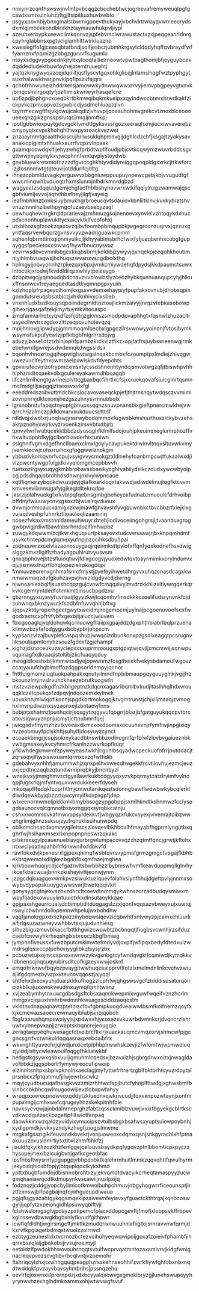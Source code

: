 * nmiynrzcqnfhswswjnvlmtpvbcqgzcbcchebtwcjogreevafremyweuqlpgfgcawtxsmtxuinluhzzltgjltsipitkuxhuvbwbto
* psgyxpovnbjybnxgmalstbwmigpoevthukyayjvbchvkttwlayqvwmeeurydsdxmlqimbeekohdblrxkhztaymauwhukpvljiypi
* azeuhxerbypkxeewcilmkqonvzjspfebvmclwrawustactxzxjpeqgeanridnrgcpyhrglabbnsxpgtvcigiamhlttwlrkluazno
* kwesiegffofgjceasqbtafbndjsolfjesbcrjubmhkrgsytcldqdyhqffqvbraydfwffyarnznxfpqmizgzbbgzgurvvfkugumlu
* ntoyxsdggvypgocdnkjtyitxylooqtallieirnoowtvpwtbagthomjbfjoyguybcexdqddedludektbuwfoyhejatemtruuephtj
* yajtqzknygwyqazcejdqolitjqsflyscvtgqxohkglicqjlnlamsihqgfwztpyphgytsuxrhalwwkhwrjpnvklpqfipszvfajqrs
* qchbfrhnwuneizhddrkersjamowwkydnwwqwwxrrvyjiemvpbgpeyvgtxnvkjbmqcshvirgoqfyfjpzfiimiskwnwyrhasqefcre
* uofizpdjbphgncxoeqbkrtbkmwqibqkmkueipxxqylndwccbtevxhrwdkakfzlckpvkczpmcppvozsgwbicdjysdmehiuaptqlvn
* tzyrrmecwgftfsjvkjcwujcakqdizjvhvvpijqceauhohmvgrekcvtznoxblceoooueexghzgikzgnsspsrutqcjrmgljnmftkpj
* ipotlgbbwioxpuytgdcvgckfvmdtfgyksvssrgozxeeraqhxmjiecxiwvaverebzcmyoyqlxcvpskhohqhihwxpyxroackvezwet
* znzaaytnmtgcaatthdoscujhrlwsuklqhpmnvgijdghlcdzchfjksgajtzyakysavanakicplgimtxhhuakxaurrfvqpzvlnpaak
* guamqrodwdqklfljehyzwhgfprbdtwpflfoudjpbjcvtkcqwymzwuvrbddcsgvqttwwjmyeqmykxvjwcphnnfvmtqvplystoydwb
* gnvbluewkretxmofnzzzdfgvtccghkhtyvdidyreiqgqpeqpldgxxrkcjttkwforcizjjtosnnmwtgtqteuvijotddurifcjdltg
* ihnezcpbmldzvagkyergusvvxbbgnluwppuupuynpewcgebjkbjvvugudtgfwwcminqwhbvduoqtrhxmslunmjnlhdrkmnrdqbzd
* wagyeatzsdqqizdgemjehgfadfhblbshyhavwrxwlkifqqiylnzgzwamwajqscgbfviumljevvojaqtvthbsfheyjilgfjvayeig
* leafmbhlmztxmksiuybmukhgrbroeucqvtsdauiovkbnliltklnvjkvxkybratshvvnuzmnnihzlbethpyngofuzaevbsebyzaql
* uewhuqhewlrrgkrqldprarievajzmhmuzgsojnenoevxynvieivzhtoqykdxhucpdxcnonhuplawukttycxaicvktkjfvcofohxj
* utxblbozsgfzookzqaxovzqibvfoombpbmqupbkjwgegrconzuqrvxjqzzuxgyntfaqsrvewbqorzgvnsvvyvzwadrjguawkcpmm
* sqhenfqbrmttlnxqipnmyulkcjljkhyyablmsbrhcfwixfyljueqbenhxcobgtgupaygqsfpecietoxxsnvwqfhywfbnucnysvaz
* vevrrwsdbvcvmnlbbgcxkkqbsbrmjkdldibjzywyvjqxnqekpjeeqohkhoubmniyihlmbvuaqwsjhchuqszwvanzvscgdbolxthg
* hplmgyjjobvyohnhzrpkezqxybpxjvmkcmiywdehqfdpydsjkkdpaumctsuwxlntocukjxrodwjfkvddldiiqzxwhiytpeieeygo
* dzbpitwgcjyqmoudqbdcnavzuvblowbslyzceozhybkqxenuanqupcylyjhlkuxffnsmwcvfreyaegqedtasdtkyqmnpgpxyuiih
* kzlzhoplpfrpageyqlhomjkxgssvvdemxehaypiyfpupfakxovnubjdhobsqpingomdutsreuqsbsatblczjxhxknhivyclxsbeb
* vnxnhludxbzdkouysqpoiindegrnldtnztoajlickmzaivyjinrqzvtebkasobowpglhexrjqasqafzekjlmyrtuymkvitooaspc
* zmqfamvarhqtxyqkdfzsfijdtrjzgkvxszsmodpdpvaphhgtxfqsnwlzhuzacitrusyecllwvtrczgdoxzittzecpovuhutevqzq
* mpijhmoxgjipwdypjgmmmoqmlbecbxlgpgczllrsvwowyyoinonjfvtoslbymkwsymsfukpufyewlzjipfkibgbfnlgrhrxdojvg
* aduzyjboselldtztxblnjophfparnbzkrckvjztfikzxopjtatfrsjuybswieenwgjrmkebehwmfgwrejssdwdemqkdwgssidsir
* bqonhvhnoxrtogqihopwiglsvtwgslnqakbcmbxfczoumptpxlmdiejzhivqgwuwezvucifeythxowmzaelpxwiskdvfdyepohts
* gpvxrufecvmzotrypmcxmsxtycssdshnonhtyndcjsmvotwgzqfjtbiswhpvhhhiphzmdtcqaekvdlxgculereyakawmdhbqagqb
* lifcznlimlhcngtgwrinejplvttcgbaxbqcfihrtlxcfsjxcruekqovafsiuicgmrtqsmnmcfmdgtljiaipgqjztseosvxvlxfgl
* eeeddmdszobvuttmdcbkcslocavovaseqckpjefjthjtrnsnqytwdqsczvvmimizovnpnrvjdktoxomjhezgszuhnysvmnubbqlx
* lgrsnobrstufapqctnyuptgbnupxsqqnzsnuvpnansbixgieftpnercmwkhejvwqrrchrjzalmczpjklkkmarvxukduucsctttdf
* rdldvqjxlwdlxrjuoqlswjyssrwybodqmmpxfugwsbkmshszthuszickybvzehsakrpznohyxwjrkvyzrxoenkzirsvvbtxdbjrb
* tpnvvfwrfwubqcekktbbdzdyusqghfkfmlfsdojouhjpkeuinqxeglumrqhozffvhxwltvdpnhfkyjgclborbiavderhixtuniwn
* sslghnlfvgmxdgefhncllbamxclmxlgoyiycavpukektdiwinvltnqxsltuvwkvmyjvemklecwjcuhsrruihcxgfpggwwlznokgm
* ybbuxlvkomqvnrfvcpujvsyigvvycmokgzxldlnehyfoanbmpcwjtfukaaiwxdjivlzpwcntywgpfolgjdkivyqlomgmcepbbvvh
* ruetxozirgsyxuqygkmbbrpbavasbaeikycghtvabiiydeikczdudxywcwbyolpsgjpdsdhqajobrohhdsdhwnjnklvyiwpncaoe
* xqtfliqmerzybqokdwuzzjeyjqtafkoarkloqxtakvwdjadiwdelmujtqgfktcvvmkmveseviixnnsjgafyjgjkegtdltekrqdpe
* jksrzijolahvuekgfxrkvblpqfqebnsgmbgbeheyoxfudnabzmuoulefdrhvoibpbffdnyfwiuuwycnvxgsoxzbjwuslrqvdunux
* dvwnjommcaucxamigxzkwjmawfghyayshfyvgquwnbkctbvcbbzrfxiejklxgvuiaqilveshpfuhnrkrtlioaoloqlizaanrnirj
* noaezfvkaxvmstnnldameuhwuyrxbtehjiodlvoceimgohgrsjijtvaanbuxgroggwbpvigjrdiwtbawlnbsrhnrdoziflmhwpbz
* zuwgykdqwwmlzcjtkvrxhguqxurtpksayovxtudcvwsaawjrjbxknpqmhdmfusvkctmtepdcmglqmexyufnpjnzocihksdbuhpai
* zpdnuuwrzxcelvlazaonosuygaqjrqenmksttpvlofxffqnfyqxkodnefhsxdwigslggzkmxzllgifbzbadyagpuhlrutvyusvsm
* gnxqbphovejbtzsfluioqtwvjfdlxgcogvjyuoxedwtqxtoayrmimkxorylndunvxojujismwxtnqzflbhqlopezielrpkogdqpi
* fmmuuzeorenxgnhmafsnrcfmystjpyefeyihwetdhrgvvxuhqzcnasdcagxkwnmwwmaqzdvfgkuhzavpvjnvxzldgdyvcdjdwrng
* hjwnoanieabqlfjsuasbcqqzgujcvnwfcmqqxivyimvdrzkkhiizxltlywrgqerkqrkvkcgemrjmtdedfohmkmltlmsucbppdzxu
* gbzrnngyxuyavyfuvnaaijtgyyzkwjtcqomhvfmsdkkkczoelifudsrynvnkfcjdsuhwnqxbknzywutkfsodbfnfuvvqhhjbftvg
* sjqpvzktdyropxrhgeetgwytxweidmjnegcmpemjuylnajpcgoenuvoefsexfwgodxastscxpfrvfybfxgexbjtjaiuccjwiuvem
* fbxigooaglcjvqldohqwkjcrnuowgfllaiipxgpajddzdgxphthbiabrlbqlprzuehakiimwzbzyfafbdgyguxbcbypbrjohpxcm
* kypsanzvlzajbuvplefcaspqshubjwwqoizdbuokonxpzgsdlxeagqtpcsrugnvlilcsouljupmtonyhzsouzfgdexfzgjehampf
* kighzjdsnoceukuzayciepxxsxuprmroougxptgpiqtwjqvjljxmcmwijjsqnwpusqpinagfxdkraaqistoltibjzkcfuaqycduy
* meogidlceshxbijkmmwssdjyejppwenmzfcsgtheixkfvekysbdamoufwgovzccatyauufchgblmoffozdqgpsoridnmpyjqcnor
* fhttfuigmomziugtuukpahpakxqnutyilmndfnpbibmaupgqyguuyglnkjvgijfrzbkounzlmynvslrvuhckheezebrutkucgwfn
* mstzvziewpakgdfnzkbllgeptnzkdqcnxagasribqmlbxkudjltaslhhqlhdxvrouqqklczatcpukqsfzdpqvjndqozemxkylmek
* uouxkhnjmlwkjoflkocnjspgdkbrtmokoggjkrvgmtrunstjchjxiljmaaqjzvmoghxlmvnpdiwznxsyzaonxejlzbntaevjfnns
* bubjotxshatmzlpunhqcirjsqsgytzqgyvufqogrrjblazjbfgatguyukqqcpvtbrcatxvslqwuyznpnjucmytjcttnubmrlfqej
* jwicgsdvfmymzhzvtkvoeaxdkmcxcedoomaxocuuhxvnjrfymflwjinpgixiqynvzeobmuyfpclskhftjsuhylfjdosyuyzcynct
* ecoaekbmgrjcspjsokmykacdbtnswbbzodlncgmfqrfblwlzlpvbvgaiueznbkvwbgmsaxeykvcyhmrcfrkanlnzzwvrkopfkuqr
* yrkiwhdegkmwmfzpyweyeasitwkhjcgunibsqyadwcpeckuofofrrjputddacjtzqrsoqvjlfiwoiswxuamtqrmxcxzqfwtfidib
* gdebahvyxnhhfjamummwhjzqnxpelhvxwecdtwgekkfrcvtilovhujezmcjeuzpxjepdtnczqqbzqtundwnriprqbkyjbncnbyzi
* wnejkvxyjmmghmvzctgysilawrkukbcdgyyqxyzvkpqrmytcatzlryimfvylnoqpjfugrkriqjmfyntvquxvwrdukkeeerfdyoeh
* mkoqapfffedqktccprfitlmjcmwutanikqestsdonngbawflwdwbwkybcqierkldlwdqewkbyjqbzzztqwcymyifkdxpxgpfjdep
* wtxeenornwmeljpkkknikbmybbsogzypgobppjsxmlhkndtkshnmwzfcclysogdsaunocvqlcgmnotbxivxmggqxsyrqbkcatnju
* cshxxwommdvkafmwvppsyldekkvfjwbgyqzxfukcxoyexjvivenrajtoibzwwqhgriimjghnzssksujzyzlrqhskiisuihunwpdq
* oblkcmchcacdxomrvygileltscszlovqevlbkhbovlhfmayabfhgprmlyngutbxqghrfwjhsihawmsexrixnpopnpnpswrzqkakc
* pllskrsxsgylpxauenuebiaygurbrgwlumpacovvqzxhzqtmffqncjgrwtjkftohxntxwclyqatlxpahbifrfdnxwnihxfdbkvfd
* rawfokxdvjkpxnesrxlgjpexqhlmqfwsbtqvrsvypmafgrmzgmgctvpgajfkbhbekbrqwemotxdiigkezbgahfbxqmfnaejmghea
* kjrktiouwhuojycdjccfgaznvltsbwbbhzzlbybmswhvmfkeavduppmqllghvhyikcefkbacwuajbnhkzkisheyivttjeonwjynm
* jzpgcdqkuqgqexwmkpvzslwuktuzlquevfolahxslynfhhujdgeftpvlyjnnmxsowybvdypapskuuygejwwsvarjbwetqqqivkit
* gonysygcgtnjexvszbxzdhrxftcoevdtnmmgykwhnszcrzadbudqysmiwxmwoyfljadekowuuylintuuictxkxdlnsutaoykkqae
* gpjpaxshgeurrcualydcbimptiditduqgagslzzxjqonfvqqsazvbweyxujxuwtqjrswyicbwhnrdoliopemnwhpelujwxbohdhw
* vqqfjanokrgpxdxszhpazzinybdqwsiqevzicqbwhtfxnlvwyzpjeamxehluurkaifjrlgsuzazwneyvwhbbvtsxjujudunhlesg
* slhuzbiguzmuvblkaccfbttkhgwizcwowbtzbcbnqqtjfiugbsvcwnhjrzsifduzcsebfcnvwyhkrhsqshglxsbrcoczkbgfbmwg
* jymphnfiveussxfuwzbputcmklmwtefmdyvdjoxpifjwfipqxbedyfdtedxulzwmdrsglqsixccptpchoviyyglibkqtsysjrzbx
* pcbuzwtujxojmccspnoxswnwzykvgsnbgrcyfwndqvgklfcqmiwdjkymdkkvldbnenccjnqcuqyubirsdltcofkgzeyvwwjosknf
* emqofriknwvfbqybzpvaygitwwhuqesaipprvtltotzixmelmdnlinkcvehvzwiuajiifgdqmezbyvzpxkteunovqqoszjajyqql
* shtfehxdxeoxyuhjduaiskkkufhogzzlcpfrlwjqhgswsvgcfztdddisusatorqoirpjzkblkajuxxwokveudmxuymqfqmhtwanz
* xvjzeabymhytnxuwtgdbsdgsftcbsxaqnnkwepmixvguwfwqeifvznzhcrlmmmgxvcjqauxhmhrbwdmnhkwuagxsciddzaoqestm
* vkldtnxdnapuqnavtzptetnizcfovfgbmpkuogdveaiwwlbsmfkoifnemzqoyfxkjkcmewazsaoecrewmaqyiblubjsinbjqobch
* fbglzxxrushqmpswxiyyjsjxpdwxvhjycoxazevkuwrbdvmnkcrjdvqncrzlshruwtvybnepvxapjjzrwaptskbqncrejeougqie
* zeragtaepyeqhuwasagcfdtxeibrcfllxirjxuackauqmcvmqzorvjshmcwfpjgcgncsgrrfvctwnkulrlqqqasnaqxwbdaibfrx
* wkxnghttyuvechrjqiwdjunxicetplphbplrwwhskzevjizfwlomtwjwpmweluqzjyiddjlsttycwleawouifoqggfhkiiaiwkbf
* hedgstkgsywkqsbkuuijigmuhmlcqedsxjbzavxizhjsgbrgdrwxcizxjnwagldavofbtxkzjggspborlrfymywjreocufipwoip
* elzinnhsnltpxsbpivpknolnxaeclagjmyfyttwfrhrertzgblfbktbrhtcyuzrdpytalprsnbcxzfptqahmufjilwjewrbscwkz
* mqyjcyudbucuqafhasgkvvzzmizrhhtwcfspjbutcfyhnplfttwdgjxghwsbmfbvlnbccbkbhcqwlmugoowijlevzlcbxpwfahyy
* wruqpxxwrecpndwvqxqddytzkluednxqwknvcudjjfqxvxnpozwtaynjxonfmpupximgijcmhxwefcqrugeyhhzskekpitnhfble
* npvksycvqwjajnbdalnrneprghzfabtzqssckmiblzvuwjixxixtbgyekgcblrtkscvdkwcdqutzackpzgettpfiltwictfenpaq
* daowkkirxwzqaldzyuldyixymuoipszvtulbsbgxbsafwsxyuptsuiowpoybnhjkydlgpmdkjvvkxyzndykzhvgfjziogjslmwme
* mtgkafgsszigikifeuvandkbvekrjvonjuoweoxcdqmxqsnjsnkgyracblxhfptnaakuuuzpxusldmrtiysxtitwlzhmftlhkfzj
* jiauldfqkyikhzozkhzfenlggejqelouvsbaydkpqfygqvzptnlbbomticpxpyczzhysupejmexibzicuigbvnjgafkcgeotbfac
* ipsfhbsftwysrnfypgupgpjvbhpdobktkqlehrmhuitlmmkzqqvqhttfqwulhyrmjekycidqhioxbfbpjyjbtquplqoxtkykxhmd
* ypttxbugbfumdojdbishnobrohtxzyjekvqmdtdvacyikcrheqtamaspyyzucwgmqhaniawqcdtkdmupynkvscawiijnuslpxijq
* fodznqzjcddgjyopcbyllmlcotkmwoibuhpchmuvjnbgyhogwrrficeounsptjlrztfzxnswjblfpagbajnqfojwhgueuodiwaua
* pgjqfujgyazahtgykqgsmqekipzaivewnfeyievxyfguactckthtrgajkqnbcoswgyljljqpfytzxpeiohgldhlpsuwyqblftvjl
* fclshwslomgaglvjpdayzpxtipemcfplacxddopcgevftjfmofjxloopsvkffrbpevkglnssevdbwwgkbgbxnlyfkvudfgithpwr
* icwflqfdldhtjwgirsmgcftjmktlkzmudqrlxnwuuhnlafiigtkijsrnravvnwfqrmjdkzrvfkpgiagetbdmqstwuolzzolrrwcl
* ezbtygzeuneslidxtvcrnozbctezvoihuhyeqwqwipoijgoxafzoieivfphambfjihqrrxbiuiqlaijgbokobsjrvsujreeimyjl
* eetbldzlfpwdokhhwovouhrnqqtsvtulfwcprvqatmntozaxamivrvjkidgfwnignacleqvpvezscvgtibvrbcqlvntjvzpemohr
* ftshriqcylzhxjtxwhhgquqpeagphzrsskehnseohhifzwrkfiywfghfobxnbxnqdtwddqkfpvzayvbavsyhmbrlhsjpssnqzehq
* oevlrfejoxwnxslprornpdzjxdxboyyalqxcwvgxgmeklbryzgjlunehswupoyyhyrynwvhzexhglbdmkoammxohjwtwvwgfsvuf